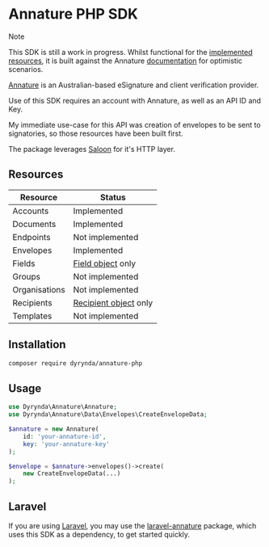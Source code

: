  # Annature PHP SDK

> [!NOTE]
> This SDK is still a work in progress. Whilst functional for the [implemented resources](#resources), it is built against the Annature [documentation](https://documentation.annature.com.au) for optimistic scenarios.

[Annature](https://annature.com.au) is an Australian-based eSignature and client verification provider.

Use of this SDK requires an account with Annature, as well as an API ID and Key.

My immediate use-case for this API was creation of envelopes to be sent to signatories, so those resources have been built first. 

The package leverages [Saloon](https://docs.saloon.dev) for it's HTTP layer.

<a name="resources"></a>
## Resources

| Resource | Status |
| -------- | ------ |
| Accounts | Implemented |
| Documents | Implemented |
| Endpoints | Not implemented |
| Envelopes | Implemented |
| Fields | [Field object](https://documentation.annature.com.au/#/fields/object) only |
| Groups | Not implemented |
| Organisations | Not implemented |
| Recipients | [Recipient object](https://documentation.annature.com.au/#/recipients/object) only |
| Templates | Not implemented |

<a name="installation"></a>
## Installation

```bash
composer require dyrynda/annature-php
```

<a name="usage"></a>
## Usage

```php
use Dyrynda\Annature\Annature;
use Dyrynda\Annature\Data\Envelopes\CreateEnvelopeData;

$annature = new Annature(
    id: 'your-annature-id',
    key: 'your-annature-key'
);

$envelope = $annature->envelopes()->create(
    new CreateEnvelopeData(...)
);
```

<a name="laravel"></a>
## Laravel

If you are using [Laravel](https://laravel.com), you may use the [laravel-annature](https://github.com/michaeldyrynda/laravel-annature) package, which uses this SDK as a dependency, to get started quickly.
